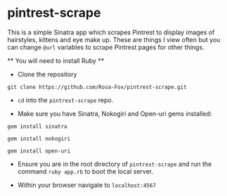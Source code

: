 # pintrest-scrape

This is a simple Sinatra app which scrapes Pintrest to display images of hairstyles, kittens and eye make up. 
These are things I view often but you can change `@url` variables to scrape Pintrest pages for other things.

** You will need to install Ruby **

* Clone the repository
```
git clone https://github.com/Rosa-Fox/pintrest-scrape.git
```

* `cd` into the `pintrest-scrape` repo. 

* Make sure you have Sinatra, Nokogiri and Open-uri gems installed:

```
gem install sinatra
```
```
gem install nokogiri
```
```
gem install open-uri
```

* Ensure you are in the root directory of `pintrest-scrape` and run the command `ruby app.rb` to boot the local server.

* Within your browser navigate to `localhost:4567`
